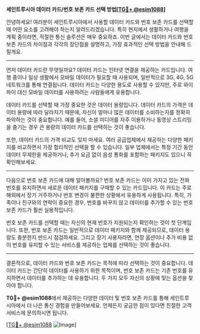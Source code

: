 **세인트루시아 데이터 카드/번호 보존 카드 선택 방법[[TG💪+ @esim1088](https://t.me/s/esim1088)]**

안녕하세요! 여러분이 세인트루시아에서 사용할 데이터 카드와 번호 보존 카드를 선택할 때 어떤 요소를 고려해야 하는지 알려드리겠습니다. 특히 현지에서 생활하거나 여행을 계획 중이라면, 적절한 통신 솔루션은 매우 중요하죠. 이번 글에서는 데이터 카드와 번호 보존 카드의 차이점과 각각의 장단점을 설명하고, 가장 효과적인 선택 방법을 안내해 드릴게요.

---

먼저 데이터 카드란 무엇일까요? 데이터 카드는 인터넷 연결을 제공하는 카드입니다. 여행 중이나 일상 생활에서 모바일 데이터가 필요할 때 사용되며, 일반적으로 3G, 4G, 5G 네트워크를 통해 연결됩니다. 데이터 카드는 다양한 용도로 사용할 수 있지만, 주로 와이파이 대신 모바일 데이터를 사용하려는 사람들에게 유용합니다.

데이터 카드를 선택할 때 가장 중요한 것은 데이터 용량입니다. 데이터 카드의 가격은 데이터 용량에 따라 달라지기 때문에, 자신이 얼마나 많은 데이터를 소비하는지를 정확히 파악하는 것이 중요합니다. 예를 들어, 소셜 미디어를 자주 이용하거나 동영상 스트리밍을 즐기는 경우 큰 용량의 데이터 카드를 선택하는 것이 좋습니다.

또한, 데이터 카드의 가격 비교도 잊지 마세요. 여러 공급업체에서 제공하는 다양한 패키지를 비교하면서 가장 합리적인 선택을 할 수 있습니다. 일부 업체에서는 특정 기간 동안 데이터 무제한을 제공하거나, 추가 요금 없이 음성 통화를 포함하는 패키지도 있으니 꼭 확인해보세요.

---

다음으로 번호 보존 카드에 대해 알아볼까요? 번호 보존 카드는 이미 가지고 있는 전화 번호를 유지하면서 새로운 데이터 패키지를 구매할 수 있는 카드입니다. 이 카드는 주로 해외에서 장기 거주하거나 번호 변경이 불편한 상황에서 유용하게 사용됩니다. 특히, 가족이나 친구와의 연락이 중요한 경우, 번호를 바꾸지 않고 데이터를 추가할 수 있는 번호 보존 카드가 훨씬 실용적입니다.

번호 보존 카드를 선택할 때는 자신의 현재 번호가 지원되는지 확인하는 것이 첫 단계입니다. 또한, 번호 보존 카드는 일반적으로 데이터 패키지와 함께 제공되므로, 데이터 용량도 충분한지 반드시 점검하세요. 그리고 장기 사용자라면, 연장 옵션이나 추가 비용 없이 번호를 유지할 수 있는 서비스를 제공하는 업체를 선택하는 것이 좋습니다.

---

결론적으로, 데이터 카드와 번호 보존 카드는 목적에 따라 선택하는 것이 중요합니다. 데이터 카드는 간단히 데이터를 사용하기 위한 목적이며, 번호 보존 카드는 기존 번호를 유지하면서 데이터를 추가하는 데 유용합니다. 두 가지 모두 자신의 상황에 맞는 옵션을 찾아야 합니다.

**TG💪+ @esim1088**에서 제공하는 다양한 데이터 및 번호 보존 카드를 통해 세인트루시아에서 더 나은 통신 경험을 만들어보세요. 언제든지 궁금한 점이 있다면 친절한 고객 서비스에 문의하시면 됩니다. 

[[TG💪+ @esim1088](https://t.me/s/esim1088) ![Image](https://i.postimg.cc/Y0z9fWf4/image.png)]